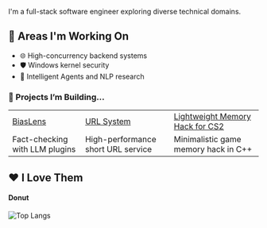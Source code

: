 I'm a full-stack software engineer exploring diverse technical domains.

## 🔧 Areas I'm Working On
- 🌐 High-concurrency backend systems
- 🛡️ Windows kernel security
- 🤖 Intelligent Agents and NLP research

### 🚧 Projects I’m Building...
<table>
  <tbody>
    <tr>
      <td>
        <a target="_blank" href="https://github.com/Eclipsemos/BiasLens">BiasLens</a>
      </td>
      <td>
        <a target="_blank" href="https://github.com/Eclipsemos/MiniURL">URL System</a>
      </td>
      <td>
        <a target="_blank" href="https://github.com/Eclipsemos/CS2_Aimbot">Lightweight Memory Hack for CS2</a>
      </td>
    </tr>
    <tr>
      <td>Fact-checking with LLM plugins</td>
      <td>High-performance short URL service</td>
      <td>Minimalistic game memory hack in C++</td>
    </tr>
  </tbody>
</table>

## ❤️ I Love Them
#### Donut
![Top Langs](https://github-readme-stats.vercel.app/api/top-langs/?username=Eclipsemos&layout=donut-vertical)
